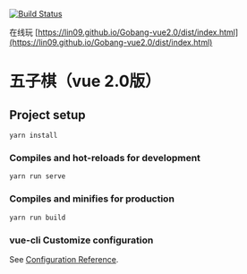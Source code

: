 [![Build Status](https://travis-ci.com/lin09/Gobang-vue2.0.svg?branch=master)](https://travis-ci.org)

在线玩 [https://lin09.github.io/Gobang-vue2.0/dist/index.html](https://lin09.github.io/Gobang-vue2.0/dist/index.html)

# 五子棋（vue 2.0版）

## Project setup
```
yarn install
```

### Compiles and hot-reloads for development
```
yarn run serve
```

### Compiles and minifies for production
```
yarn run build
```


### vue-cli Customize configuration
See [Configuration Reference](https://cli.vuejs.org/config/).
